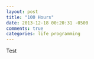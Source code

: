 ```yaml
---
layout: post
title: "100 Hours"
date: 2013-12-18 00:20:31 -0500
comments: true
categories: life programming
---
```


Test